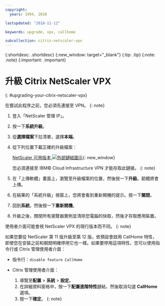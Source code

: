 ```yaml
---
copyright:
  years: 1994, 2018

lastupdated: "2018-11-12"

keywords: upgrade, vpx, callhome

subcollection: citrix-netscaler-vpx
---
```


{:shortdesc: .shortdesc}
{:new_window: target="_blank"}
{:tip: .tip}
{:note: .note}
{:important: .important}

# 升級 Citrix NetScaler VPX
{: #upgrading-your-citrix-netscaler-vpx}

在嘗試此程序之前，您必須先連接至 VPN。
{: note}

1. 登入「NetScaler 管理 IP」。
2. 按一下**系統升級**。
4. 從**選擇檔案**下拉清單，選擇**本端**。
4. 從下列位置下載正確的升級檔案：

	[NetScaler 可用版本 ![外部鏈結圖示](../../icons/launch-glyph.svg "外部鏈結圖示")](http://downloads.softlayer.local/citrix/netscaler/){: new_window}

	您必須連接至 IBM© Cloud Infrastructure VPN 才能存取此鏈接。
  {: note}

5. 在「上傳軟體」畫面上，瀏覽至升級檔案的位置，然後按一下**升級**。韌體將會上傳。
6. 在結果的「系統升級」視窗上，您將會看到重新開機的提示。按一下**關閉**。
7. 回到**系統**，然後按一下**重新開機**。
8. 升級之後，關閉所有瀏覽器實例並清除您電腦的快取，然後才存取應用裝置。


使用者介面可能會視 NetScaler VPX 的現行版本而不同。
{: note}

如果您要從 NetScaler 第 11 版升級至第 12 版，依預設會啟用 CallHome 特性，即使您在安裝之前和期間明確停用它也一樣。如果要停用這項特性，您可以使用指令行或 Citrix 管理使用者介面：

   * 指令行：`disable feature CallHome`
   * Citrix 管理使用者介面：

     1. 導覽至**配置** > **系統** > **設定**。
     2. 在詳細資料窗格中，按一下**配置進階特性**鏈結，然後取消勾選 **CallHome** 選項。
     3. 按一下**確定**。
     {: note}
